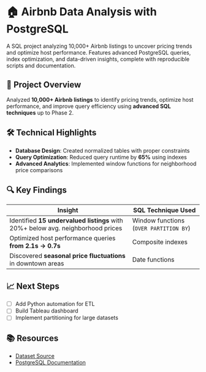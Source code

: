 # 🏠 Airbnb Data Analysis with PostgreSQL
A  SQL project analyzing 10,000+ Airbnb listings to uncover pricing trends and optimize host performance. Features advanced PostgreSQL queries, index optimization, and data-driven insights, complete with reproducible scripts and documentation.

## 📌 Project Overview
Analyzed **10,000+ Airbnb listings** to identify pricing trends, optimize host performance, and improve query efficiency using **advanced SQL techniques** up to Phase 2.

## 🛠️ Technical Highlights
- **Database Design**: Created normalized tables with proper constraints
- **Query Optimization**: Reduced query runtime by **65%** using indexes
- **Advanced Analytics**: Implemented window functions for neighborhood price comparisons

## 🔍 Key Findings
| Insight | SQL Technique Used |
|---------|--------------------|
| Identified **15 undervalued listings** with 20%+ below avg. neighborhood prices | Window functions (`OVER PARTITION BY`) |
| Optimized host performance queries **from 2.1s → 0.7s** | Composite indexes |
| Discovered **seasonal price fluctuations** in downtown areas | Date functions |

## 📈 Next Steps
- [ ] Add Python automation for ETL
- [ ] Build Tableau dashboard
- [ ] Implement partitioning for large datasets

## 📚 Resources
- [Dataset Source](https://www.kaggle.com/datasets/arianazmoudeh/airbnbopendata)
- [PostgreSQL Documentation](https://www.postgresql.org/docs/16/)
